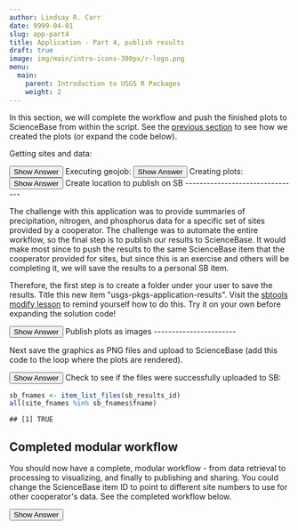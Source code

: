 ```yaml
---
author: Lindsay R. Carr
date: 9999-04-01
slug: app-part4
title: Application - Part 4, publish results
draft: true 
image: img/main/intro-icons-300px/r-logo.png
menu:
  main:
    parent: Introduction to USGS R Packages
    weight: 2
---
```

In this section, we will complete the workflow and push the finished plots to ScienceBase from within the script. See the [previous section](/usgs-packages/app-part3) to see how we created the plots (or expand the code below).

Getting sites and data:

<button class="ToggleButton" onclick="toggle_visibility('sites-data-plot')">
Show Answer
</button>
              <div id="sites-data-plot" style="display:none">

``` r
library(sbtools)
library(dataRetrieval)
library(geoknife)
library(tidyr)
library(dplyr)

# identify site id and query for files
sb_site_id <- "59848b35e4b0e2f5d46717d1"
avail_files <- item_list_files(sb_site_id)

# use appropriate reader to get file (tab delimited) into R & get site numbers
sb_sites_df <- read.table(avail_files$url[1], sep="\t", header=TRUE,
                          colClasses = "character", stringsAsFactors = FALSE)
sites <- sb_sites_df$site_number

# get HUC 8 codes for precip data
sb_sites_info <- readNWISsite(sites)
huc8s <- sb_sites_info$huc_cd

# define period
startDate <- "2015-10-01"
endDate <- "2016-09-30"

# download nutrient data
pcodes_nitrogen <- c("00613", "00618", "00631")
pcodes_phosphorus <- c("00665")
nitrogen_data <- readNWISqw(siteNumbers = sites, parameterCd = pcodes_nitrogen,
                            startDate = startDate, endDate = endDate)
phosphorus_data <- readNWISqw(siteNumbers = sites, parameterCd = pcodes_phosphorus,
                              startDate = startDate, endDate = endDate)

# download precip data
precip_stencil <- webgeom(paste0('HUC8::', paste(huc8s, collapse=",")))
precip_knife <- webprocess() # accept defaults for weighted average
all_webdata <- query("webdata")
precip_fabric <- webdata(all_webdata["United States Stage IV Quantitative Precipitation Archive"])
variables(precip_fabric) <- query(precip_fabric, 'variables')
times(precip_fabric) <- c(startDate, endDate)
```

</div>
Executing geojob:

<button class="ToggleButton" onclick="toggle_visibility('execute-job-off')">
Show Answer
</button>
              <div id="execute-job-off" style="display:none">

``` r
precip_geojob <- geoknife(precip_stencil, precip_fabric, precip_knife)
wait(precip_geojob, sleep.time = 10) # add `wait` when running scripts
precip_data <- result(precip_geojob)
```

</div>
Creating plots:

<button class="ToggleButton" onclick="toggle_visibility('sites-data-plot-continued')">
Show Answer
</button>
              <div id="sites-data-plot-continued" style="display:none">

``` r
precip_data_long <- gather(precip_data, huc8, precip, 
                           -which(!names(precip_data) %in% huc8s))

for(i in sites){
  huc_site_i <- filter(sb_sites_info, site_no == i)$huc_cd # corresponding HUC8

  precip_site_i <- filter(precip_data_long, huc8 == huc_site_i)
  nitrogen_site_i <- filter(nitrogen_data, site_no == i)
  phosphorus_site_i <- filter(phosphorus_data, site_no == i)
  
  layout(matrix(1:3, nrow=3))
  plot(precip_site_i$DateTime, precip_site_i$precip,
       col="red", pch=20, xlab = "Time", ylab = "Precip accumulation, in",
       main = paste("Site", i))
  plot(nitrogen_site_i$sample_dt, nitrogen_site_i$result_va, 
       col="green", pch=20, xlab = "Time", ylab = "Nitrogren concentration, mg/l")
  plot(phosphorus_site_i$sample_dt, phosphorus_site_i$result_va,
       col="blue", pch=20, xlab = "Time", ylab = "Phosphorus concentration, mg/l")
}
```

<img src='../static/app-part4/sites-data-plot-continued-1.png'/ title='TODO'/><img src='../static/app-part4/sites-data-plot-continued-2.png'/ title='TODO'/><img src='../static/app-part4/sites-data-plot-continued-3.png'/ title='TODO'/>
</div>
Create location to publish on SB
--------------------------------

The challenge with this application was to provide summaries of precipitation, nitrogen, and phosphorus data for a specific set of sites provided by a cooperator. The challenge was to automate the entire workflow, so the final step is to publish our results to ScienceBase. It would make most since to push the results to the same ScienceBase item that the cooperator provided for sites, but since this is an exercise and others will be completing it, we will save the results to a personal SB item.

Therefore, the first step is to create a folder under your user to save the results. Title this new item "usgs-pkgs-application-results". Visit the [sbtools modify lesson](/usgs-packages/sbtools-modify) to remind yourself how to do this. Try it on your own before expanding the solution code!

<button class="ToggleButton" onclick="toggle_visibility('create-new-item')">
Show Answer
</button>
              <div id="create-new-item" style="display:none">

``` r
# automatically created under the authenticated user
sb_results_item <- item_create(title = "usgs-pkgs-application-results")

# you would only create the item once, then you could just use its id moving forward
sb_results_id <- sb_results_item$id
```

</div>
Publish plots as images
-----------------------

Next save the graphics as PNG files and upload to ScienceBase (add this code to the loop where the plots are rendered).

<button class="ToggleButton" onclick="toggle_visibility('automate-plots-publish')">
Show Answer
</button>
              <div id="automate-plots-publish" style="display:none">

``` r
site_fnames <- paste0("timeseries_", sites, ".png")

for(i in seq_along(sites)){
  site_i <- sites[i]
  huc_site_i <- filter(sb_sites_info, site_no == site_i)$huc_cd # corresponding HUC8

  precip_site_i <- filter(precip_data_long, huc8 == huc_site_i)
  nitrogen_site_i <- filter(nitrogen_data, site_no == site_i)
  phosphorus_site_i <- filter(phosphorus_data, site_no == site_i)
  
  png(filename = site_fnames[i], width=8, height=5, units="in", res=100)
  
  layout(matrix(1:3, nrow=3))
  plot(precip_site_i$DateTime, precip_site_i$precip,
       col="red", pch=20, xlab = "Time", ylab = "Precip accumulation, in",
       main = paste("Site", site_i))
  plot(nitrogen_site_i$sample_dt, nitrogen_site_i$result_va, 
       col="green", pch=20, xlab = "Time", ylab = "Nitrogren concentration, mg/l")
  plot(phosphorus_site_i$sample_dt, phosphorus_site_i$result_va,
       col="blue", pch=20, xlab = "Time", ylab = "Phosphorus concentration, mg/l")
  
  dev.off()
}

updated_item <- item_append_files(sb_results_id, files = site_fnames)
rm_files <- file.remove(site_fnames) # now that it's online, remove local copy
```

</div>
Check to see if the files were successfully uploaded to SB:

``` r
sb_fnames <- item_list_files(sb_results_id)
all(site_fnames %in% sb_fnames$fname)
```

    ## [1] TRUE

Completed modular workflow
--------------------------

You should now have a complete, modular workflow - from data retrieval to processing to visualizing, and finally to publishing and sharing. You could change the ScienceBase item ID to point to different site numbers to use for other cooperator's data. See the completed workflow below.

<button class="ToggleButton" onclick="toggle_visibility('complete-workflow')">
Show Answer
</button>
              <div id="complete-workflow" style="display:none">

``` r
library(sbtools)
library(dataRetrieval)
library(geoknife)
library(tidyr)
library(dplyr)

# identify site id and query for files
sb_site_id <- "59848b35e4b0e2f5d46717d1"
avail_files <- item_list_files(sb_site_id)

# use appropriate reader to get file (tab delimited) into R & get site numbers
sb_sites_df <- read.table(avail_files$url[1], sep="\t", header=TRUE,
                          colClasses = "character", stringsAsFactors = FALSE)
sites <- sb_sites_df$site_number

# get HUC 8 codes for precip data
sb_sites_info <- readNWISsite(sites)
huc8s <- sb_sites_info$huc_cd

# define period
startDate <- "2015-10-01"
endDate <- "2016-09-30"

# download nutrient data
pcodes_nitrogen <- c("00613", "00618", "00631")
pcodes_phosphorus <- c("00665")
nitrogen_data <- readNWISqw(siteNumbers = sites, parameterCd = pcodes_nitrogen,
                            startDate = startDate, endDate = endDate)
phosphorus_data <- readNWISqw(siteNumbers = sites, parameterCd = pcodes_phosphorus,
                              startDate = startDate, endDate = endDate)

# download precip data
precip_stencil <- webgeom(paste0('HUC8::', paste(huc8s, collapse=",")))
precip_knife <- webprocess() # accept defaults for weighted average
all_webdata <- query("webdata")
precip_fabric <- webdata(all_webdata["United States Stage IV Quantitative Precipitation Archive"])
variables(precip_fabric) <- query(precip_fabric, 'variables')
times(precip_fabric) <- c(startDate, endDate)
precip_geojob <- geoknife(precip_stencil, precip_fabric, precip_knife)
wait(precip_geojob, sleep.time = 10) # add `wait` when running scripts
precip_data <- result(precip_geojob)

precip_data_long <- gather(precip_data, huc8, precip, 
                           -which(!names(precip_data) %in% huc8s))

# Create and save plots
site_fnames <- paste0("timeseries_", sites, ".png")

for(i in seq_along(sites)){
  site_i <- sites[i]
  huc_site_i <- filter(sb_sites_info, site_no == site_i)$huc_cd # corresponding HUC8

  precip_site_i <- filter(precip_data_long, huc8 == huc_site_i)
  nitrogen_site_i <- filter(nitrogen_data, site_no == site_i)
  phosphorus_site_i <- filter(phosphorus_data, site_no == site_i)
  
  png(filename = site_fnames[i], width=8, height=5, units="in", res=100)
  
  layout(matrix(1:3, nrow=3))
  plot(precip_site_i$DateTime, precip_site_i$precip,
       col="red", pch=20, xlab = "Time", ylab = "Precip accumulation, in",
       main = paste("Site", site_i))
  plot(nitrogen_site_i$sample_dt, nitrogen_site_i$result_va, 
       col="green", pch=20, xlab = "Time", ylab = "Nitrogren concentration, mg/l")
  plot(phosphorus_site_i$sample_dt, phosphorus_site_i$result_va,
       col="blue", pch=20, xlab = "Time", ylab = "Phosphorus concentration, mg/l")
  
  dev.off()
}

updated_item <- item_append_files(sb_results_id, files = site_fnames)
rm_files <- file.remove(site_fnames) # now that it's online, remove local copy
```

</div>
